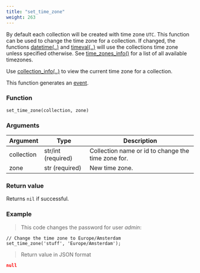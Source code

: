 ```yaml
---
title: "set_time_zone"
weight: 263
---
```



By default each collection will be created with time zone `UTC`. This function
can be used to change the time zone for a collection. If changed, the functions
[datetime(..)](../../collection-api/datetime) and [timeval(..)](../../collection-api/timeval)
will use the collections time zone unless specified otherwise. See [time_zones_info()](../time_zones_info) for a list of all available timezones.

Use [collection_info(..)](../collection_info) to view the current time zone for a collection.

This function generates an [event](../../overview/events).

### Function

`set_time_zone(collection, zone)`

### Arguments

Argument | Type | Description
--------- | ----------- | -----------
collection | str/int (required) | Collection name or id to change the time zone for.
zone | str (required) | New time zone.

### Return value

Returns `nil` if successful.

### Example

> This code changes the password for user *admin*:

```thingsdb,json_response,@t
// Change the time zone to Europe/Amsterdam
set_time_zone('stuff', 'Europe/Amsterdam');
```

> Return value in JSON format

```json
null
```
